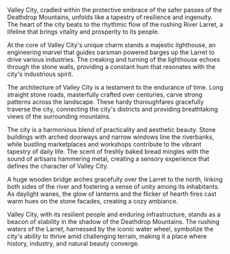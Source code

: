 Valley City, cradled within the protective embrace of the safer passes of the Deathdrop Mountains, unfolds like a tapestry of resilience and ingenuity. The heart of the city beats to the rhythmic flow of the rushing River Larret, a lifeline that brings vitality and prosperity to its people.

At the core of Valley City's unique charm stands a majestic lighthouse, an engineering marvel that guides oarsman powered barges up the Larret to drive various industries. The creaking and turning of the lighthouse echoes through the stone walls, providing a constant hum that resonates with the city's industrious spirit.

The architecture of Valley City is a testament to the endurance of time. Long straight stone roads, masterfully crafted over centuries, carve strong patterns across the landscape. These hardy thoroughfares gracefully traverse the city, connecting the city's districts and providing breathtaking views of the surrounding mountains.

The city is a harmonious blend of practicality and aesthetic beauty. Stone buildings with arched doorways and narrow windows line the riverbanks, while bustling marketplaces and workshops contribute to the vibrant tapestry of daily life. The scent of freshly baked bread mingles with the sound of artisans hammering metal, creating a sensory experience that defines the character of Valley City.

A huge wooden bridge arches gracefully over the Larret to the north, linking both sides of the river and fostering a sense of unity among its inhabitants. As daylight wanes, the glow of lanterns and the flicker of hearth fires cast warm hues on the stone facades, creating a cozy ambiance.

Valley City, with its resilient people and enduring infrastructure, stands as a beacon of stability in the shadow of the Deathdrop Mountains. The rushing waters of the Larret, harnessed by the iconic water wheel, symbolize the city's ability to thrive amid challenging terrain, making it a place where history, industry, and natural beauty converge.